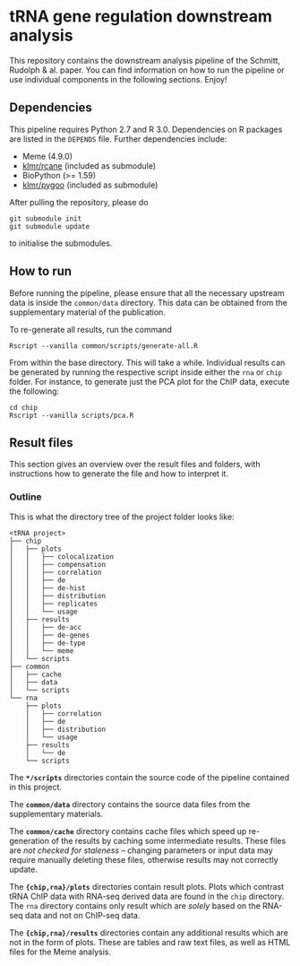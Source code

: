 tRNA gene regulation downstream analysis
========================================

This repository contains the downstream analysis pipeline of the Schmitt,
Rudolph & al. paper. You can find information on how to run the pipeline or use
individual components in the following sections. Enjoy!

Dependencies
------------

This pipeline requires Python 2.7 and R 3.0. Dependencies on R packages are
listed in the `DEPENDS` file. Further dependencies include:

* Meme (4.9.0)
* [klmr/rcane][] (included as submodule)
* BioPython (>= 1.59)
* [klmr/pygoo][] (included as submodule)

[klmr/rcane]: https://github.com/klmr/rcane/tree/trna-project
[klmr/pygoo]: https://bitbucket.org/klmr/pygoo/src/?at=trna-project

After pulling the repository, please do

```shell
git submodule init
git submodule update
```

to initialise the submodules.

How to run
----------

Before running the pipeline, please ensure that all the necessary upstream data
is inside the `common/data` directory. This data can be obtained from the
supplementary material of the publication.

To re-generate all results, run the command

```shell
Rscript --vanilla common/scripts/generate-all.R
```

From within the base directory. This will take a while. Individual results can
be generated by running the respective script inside either the `rna` or `chip`
folder. For instance, to generate just the PCA plot for the ChIP data, execute
the following:

```shell
cd chip
Rscript --vanilla scripts/pca.R
```

Result files
------------

This section gives an overview over the result files and folders, with
instructions how to generate the file and how to interpret it.

### Outline

This is what the  directory tree of the project folder looks like:

    <tRNA project>
    ├── chip
    │   ├── plots
    │   │   ├── colocalization
    │   │   ├── compensation
    │   │   ├── correlation
    │   │   ├── de
    │   │   ├── de-hist
    │   │   ├── distribution
    │   │   ├── replicates
    │   │   └── usage
    │   ├── results
    │   │   ├── de-acc
    │   │   ├── de-genes
    │   │   ├── de-type
    │   │   └── meme
    │   └── scripts
    ├── common
    │   ├── cache
    │   ├── data
    │   └── scripts
    └── rna
        ├── plots
        │   ├── correlation
        │   ├── de
        │   ├── distribution
        │   └── usage
        ├── results
        │   └── de
        └── scripts

The **`*/scripts`** directories contain the source code of the pipeline contained in
this project.

The **`common/data`** directory contains the source data files from the
supplementary materials.

The **`common/cache`** directory contains cache files which speed up re-generation
of the results by caching some intermediate results. These files are *not
checked for staleness* – changing parameters or input data may require manually
deleting these files, otherwise results may not correctly update.

<!--
    Curious bug: replacing <code>…</code> with `…` in the following paragraph
    causes the intial ``**`plots`**`` to be rendered with verbatim `**` rather
    than in bold. GFM FTW.
-->

The **`{chip,rna}/plots`** directories contain result plots. Plots which
contrast tRNA ChIP data with RNA-seq derived data are found in the
<code>chip</code> directory. The <code>rna</code> directory contains only result
which are *solely* based on the RNA-seq data and not on ChIP-seq data.

The **`{chip,rna}/results`** directories contain any additional results which
are not in the form of plots. These are tables and raw text files, as well as
HTML files for the Meme analysis.
